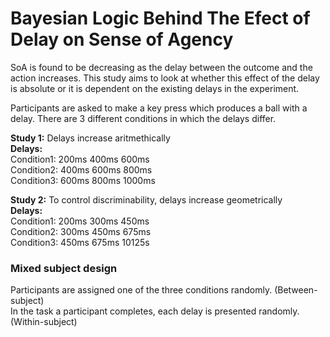 # Bayesian Logic Behind The Efect of Delay on Sense of Agency

SoA is found to be decreasing as the delay between the outcome and the action increases.
This study aims to look at whether this effect of the delay is absolute or it is dependent on the existing delays in the experiment.

Participants are asked to make a key press which produces a ball with a delay. 
There are 3 different conditions in which the delays differ.

**Study 1:** Delays increase aritmethically\
**Delays:** \
Condition1: 200ms 400ms 600ms\
Condition2: 400ms 600ms 800ms\
Condition3: 600ms 800ms 1000ms

**Study 2:** To control discriminability, delays increase geometrically\
**Delays:**\
Condition1: 200ms 300ms 450ms\
Condition2: 300ms 450ms 675ms\
Condition3: 450ms 675ms 10125s

### Mixed subject design
Participants are assigned one of the three conditions randomly. (Between-subject)\
In the task a participant completes, each delay is presented randomly. (Within-subject)
